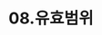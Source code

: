 ---
layout: single
title:  "08.유효범위"
categories: coding
tag: [JavaSqript, blog, jekyll]
toc: true
---